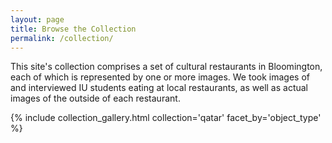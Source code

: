 ```yaml
---
layout: page
title: Browse the Collection
permalink: /collection/
---
```


This site's collection comprises a set of cultural restaurants in Bloomington, each of which is represented by one or more images. We took images of and interviewed IU students eating at local restaurants, as well as actual images of the outside of each restaurant.


{% include collection_gallery.html collection='qatar' facet_by='object_type' %}
